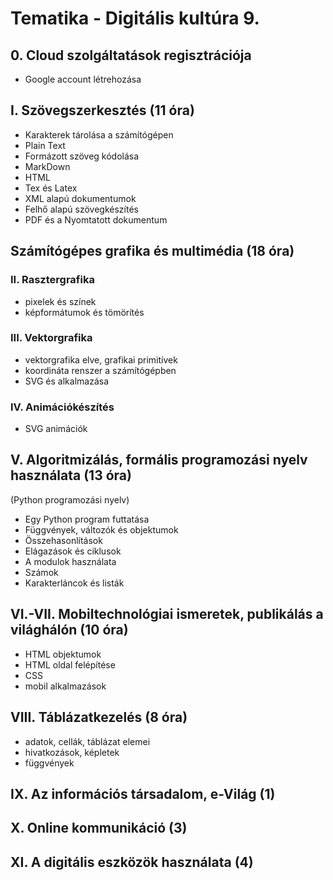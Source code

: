 # Tematika - Digitális kultúra 9.

## 0. Cloud szolgáltatások regisztrációja
- Google account létrehozása

## I. Szövegszerkesztés (11 óra)

- Karakterek tárolása a számítógépen
- Plain Text
- Formázott szöveg kódolása
- MarkDown
- HTML
- Tex és Latex
- XML alapú dokumentumok
- Felhő alapú szövegkészítés
- PDF és a Nyomtatott dokumentum

## Számítógépes grafika és multimédia (18 óra)

### II. Rasztergrafika

- pixelek és színek
- képformátumok és tömörítés

### III. Vektorgrafika

- vektorgrafika elve, grafikai primitívek
- koordináta renszer a számítógépben
- SVG és alkalmazása

### IV. Animációkészítés

- SVG animációk

## V. Algoritmizálás, formális programozási nyelv használata (13 óra)
(Python programozási nyelv)

- Egy Python program futtatása
- Függvények, változók és objektumok
- Összehasonlítások
- Elágazások és ciklusok
- A modulok használata
- Számok
- Karakterláncok és listák

## VI.-VII. Mobiltechnológiai ismeretek, publikálás a világhálón (10 óra)

- HTML objektumok
- HTML oldal felépítése
- CSS
- mobil alkalmazások

## VIII. Táblázatkezelés (8 óra)

- adatok, cellák, táblázat elemei
- hivatkozások, képletek
- függvények

## IX. Az információs társadalom, e-Világ (1)

## X. Online kommunikáció (3)

## XI. A digitális eszközök használata (4)